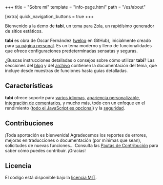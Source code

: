 +++
title = "Sobre mí"
template = "info-page.html"
path = "/es/about"

[extra]
quick_navigation_buttons = true
+++

Bienvenido a la demo de [**tabi**](https://github.com/welpo/tabi), un tema para [Zola](https://www.getzola.org/), un rapidísimo generador de sitios estáticos.

**tabi** es obra de Óscar Fernández ([welpo](https://github.com/welpo/) en GitHub), inicialmente creado para [su página personal](https://osc.garden/es/). Es un tema moderno y lleno de funcionalidades que ofrece configuraciones predeterminadas sensatas y seguras.

¿Buscas instrucciones detalladas o consejos sobre cómo utilizar **tabi**? Las secciones del [blog](https://welpo.github.io/tabi/es/blog/) y del [archivo](https://welpo.github.io/tabi/es/archive/) contienen la documentación del tema, que incluye desde muestras de funciones hasta guías detalladas.

## Características

**tabi** ofrece soporte para [varios idiomas](https://welpo.github.io/tabi/es/blog/faq-languages/), [apariencia personalizable](https://welpo.github.io/tabi/es/blog/customise-tabi/), [integración de comentarios](https://welpo.github.io/tabi/es/blog/comments/), y mucho más, todo con un enfoque en el rendimiento ([todo el JavaScript es opcional](https://welpo.github.io/tabi/es/blog/javascript/)) y la [seguridad](https://welpo.github.io/tabi/es/blog/security/).

## Contribuciones

¡Toda aportación es bienvenida! Agradecemos los reportes de errores, mejoras en traducciones o documentación (por mínimas que sean), solicitudes de nuevas funciones… Consulta las [Pautas de Contribución](https://github.com/welpo/tabi/blob/main/CONTRIBUTING.md) para saber cómo puedes contribuir. ¡Gracias!

## Licencia

El código está disponible bajo la [licencia MIT](https://choosealicense.com/licenses/mit/).
